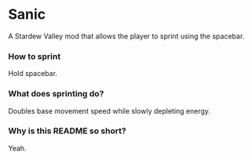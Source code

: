 # Sanic

A Stardew Valley mod that allows the player to sprint using the spacebar.

### How to sprint

Hold spacebar.

### What does sprinting do?

Doubles base movement speed while slowly depleting energy.

### Why is this README so short?

Yeah.
